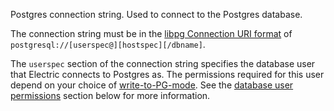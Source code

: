 Postgres connection string. Used to connect to the Postgres database.

The connection string must be in the [libpg Connection URI format](https://www.postgresql.org/docs/current/libpq-connect.html#LIBPQ-CONNSTRING-URIS) of `postgresql://[userspec@][hostspec][/dbname]`.

The `userspec` section of the connection string specifies the database user that Electric connects to Postgres as. The permissions required for this user depend on your choice of [write-to-PG-mode](#write-to-pg-mode). See the [database user permissions](#database-user-permissions) section below for more information.
